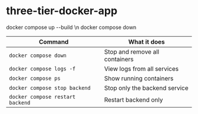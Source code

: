 # three-tier-docker-app

docker compose up --build \n
docker compose down

| Command                          | What it does                   |
| -------------------------------- | ------------------------------ |
| `docker compose down`            | Stop and remove all containers |
| `docker compose logs -f`         | View logs from all services    |
| `docker compose ps`              | Show running containers        |
| `docker compose stop backend`    | Stop only the backend service  |
| `docker compose restart backend` | Restart backend only           |

